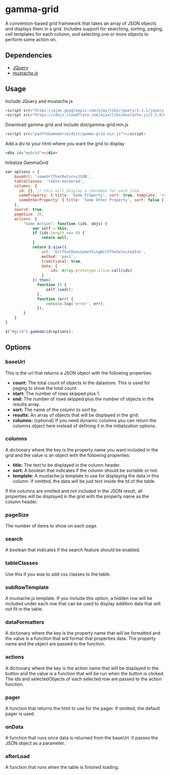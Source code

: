# gamma-grid
A convention-based grid framework that takes an array of JSON objects and displays them in a grid.  Includes support for searching, sorting, paging, cell templates for each column, and selecting one or more objects to perform some action on.

## Dependencies
- [JQuery](https://jquery.com/)
- [mustache.js](https://github.com/janl/mustache.js/)

## Usage
Include JQuery and mustache.js
```javascript
<script src="https://ajax.googleapis.com/ajax/libs/jquery/3.1.1/jquery.min.js"></script>
<script src="https://cdnjs.cloudflare.com/ajax/libs/mustache.js/2.3.0/mustache.min.js"></script>
```
Download gamma-grid and include dist/gamma-grid.min.js
```javascript
<script src="pathToGammaGrid/dist/gamma-grid.min.js"></script>
```
Add a div to your html where you want the grid to display
```html
<div id="myGrid"></div>
```
Initialize GammaGrid
```javascript
var options = {
    baseUrl: 'someUrlThatReturnsJSON',
    tableClasses: 'table-bordered',
    columns: {
      id: {}, // this will display a checkbox for each item 
      someProperty: { title: 'Some Property', sort: true, template: '<span class="text-nowrap"><span class="expand-collapse-icon glyphicon glyphicon-chevron-right"></span>{{someProperty}}</span>' },
      someOtherProperty: { title: 'Some Other Property', sort: false }
    },
    search: true,
    pageSize: 20,
    actions: {
        "Some Action": function (ids, objs) {
            var self = this;
            if (ids.length === 0) {
                return null;
            }
            return $.ajax({
                url: 'UrlThatDoesSomethingWithTheSelectedIds',
                method: 'post',
                traditional: true,
                data: {
                    ids: Array.prototype.slice.call(ids)
                }
            }).then(
              function () {
                  self.load();
              },
              function (err) {
                  console.log('error', err);
              });
        }
    }
}

$("#grid").gammaGrid(options);
```
## Options
### baseUrl
This is the url that returns a JSON object with the following properties:
- **count:**
   The total count of objects in the datastore.  This is used for paging to show the total count.  
- **start:**
   The number of rows skipped plus 1.  
- **end:**
   The number of rows skipped plus the number of objects in the results array.  
- **sort:**
   The name of the column to sort by.  
- **results:**
   An array of objects that will be displayed in the grid.  
- **columns:** (optional)
   If you need dynamic columns you can return the columns object here instead of defining it in the initialization options.

### columns
A dictionary where the key is the property name you want included in the grid and the value is an object with the following properties:
- **title:**
   The text to be displayed in the column header.  
- **sort:**
   A boolean that indicates if the column should be sortable or not.  
- **template:**
   A mustache.js template to use for displaying the data in this column.  If omitted, the data will be just text inside the td of the table.

 If the columns are omitted and not included in the JSON result, all properties will be displayed in the grid with the property name as the column header.
 
### pageSize
The number of items to show on each page.
### search
A boolean that indicates if the search feature should be enabled.
### tableClasses
Use this if you was to add css classes to the table.
### subRowTemplate
A mustache.js template.  If you include this option, a hidden row will be included under each row that can be used to display addition data that will not fit in the table.
### dataFormatters
A dictionary where the key is the property name that will be formatted and the value is a function that will format that properties data.  The property name and the object are passed to the function.
### actions
A dictionary where the key is the action name that will be displayed in the button and the value is a function that will be run when the button is clicked.  The ids and selectedObjects of each selected row are passed to the action function.
### pager
A function that returns the html to use for the pager.  If omitted, the default pager is used.
### onData
A function that runs once data is returned from the baseUrl.  It passes the JSON object as a parameter.
### afterLoad
A function that runs when the table is finished loading.
